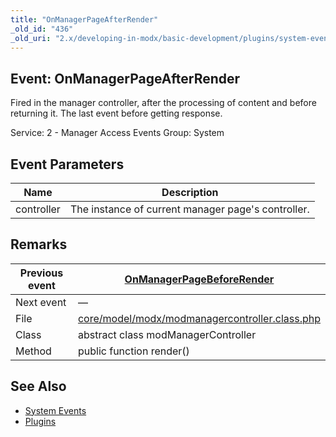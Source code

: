 ```yaml
---
title: "OnManagerPageAfterRender"
_old_id: "436"
_old_uri: "2.x/developing-in-modx/basic-development/plugins/system-events/onmanagerpageafterrender"
---
```


## Event: OnManagerPageAfterRender

Fired in the manager controller, after the processing of content and before returning it. The last event before getting response.

Service: 2 - Manager Access Events 
Group: System

## Event Parameters

| Name       | Description                                        |
| ---------- | -------------------------------------------------- |
| controller | The instance of current manager page's controller. |

## Remarks

| Previous event | [OnManagerPageBeforeRender](extending-modx/plugins/system-events/onmanagerpagebeforerender "OnManagerPageBeforeRender")      |
| -------------- | -------------------------------------------------------------------------------------------------------------------------------------------------- |
| Next event     | —                                                                                                                                                 |
| File           | [core/model/modx/modmanagercontroller.class.php](https://github.com/modxcms/revolution/blob/master/core/model/modx/modmanagercontroller.class.php) |
| Class          | abstract class modManagerController                                                                                                                |
| Method         | public function render()                                                                                                                           |

## See Also

- [System Events](extending-modx/plugins/system-events "System Events")
- [Plugins](extending-modx/plugins "Plugins")